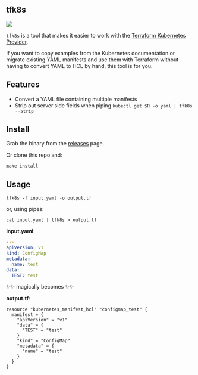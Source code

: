 tfk8s
---

![](https://media.giphy.com/media/g8GfH3i5F0hby/giphy.gif)

`tfk8s` is a tool that makes it easier to work with the [Terraform Kubernetes Provider](https://github.com/hashicorp/terraform-provider-kubernetes-alpha).

If you want to copy examples from the Kubernetes documentation or migrate existing YAML manifests and use them with Terraform without having to convert YAML to HCL by hand, this tool is for you. 

## Features

- Convert a YAML file containing multiple manifests
- Strip out server side fields when piping `kubectl get $R -o yaml | tfk8s --strip`

## Install

Grab the binary from the [releases](https://github.com/jrhouston/tfk8s/releases) page.

Or clone this repo and:

```
make install
```

## Usage

```
tfk8s -f input.yaml -o output.tf
```

or, using pipes: 
```
cat input.yaml | tfk8s > output.tf
```

**input.yaml**:
```yaml
---
apiVersion: v1
kind: ConfigMap
metadata:
  name: test
data:
  TEST: test
```

✨✨ magically becomes ✨✨

**output.tf**:
```hcl
resource "kubernetes_manifest_hcl" "configmap_test" {
  manifest = {
    "apiVersion" = "v1"
    "data" = {
      "TEST" = "test"
    }
    "kind" = "ConfigMap"
    "metadata" = {
      "name" = "test"
    }
  }
}
```
